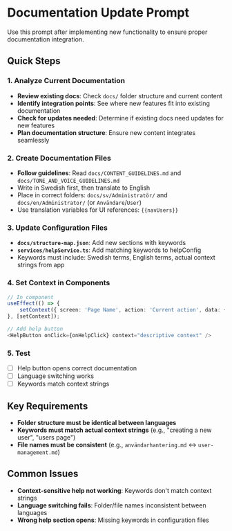 # Documentation Update Prompt

Use this prompt after implementing new functionality to ensure proper documentation integration.

## Quick Steps

### 1. Analyze Current Documentation
- **Review existing docs**: Check `docs/` folder structure and current content
- **Identify integration points**: See where new features fit into existing documentation
- **Check for updates needed**: Determine if existing docs need updates for new features
- **Plan documentation structure**: Ensure new content integrates seamlessly

### 2. Create Documentation Files
- **Follow guidelines**: Read `docs/CONTENT_GUIDELINES.md` and `docs/TONE_AND_VOICE_GUIDELINES.md`
- Write in Swedish first, then translate to English
- Place in correct folders: `docs/sv/Administratör/` and `docs/en/Administrator/` (or `Användare`/`User`)
- Use translation variables for UI references: `{{navUsers}}`

### 3. Update Configuration Files
- **`docs/structure-map.json`**: Add new sections with keywords
- **`services/helpService.ts`**: Add matching keywords to helpConfig
- Keywords must include: Swedish terms, English terms, actual context strings from app

### 4. Set Context in Components
```typescript
// In component
useEffect(() => {
    setContext({ screen: 'Page Name', action: 'Current action', data: {} });
}, [setContext]);

// Add help button
<HelpButton onClick={onHelpClick} context="descriptive context" />
```

### 5. Test
- [ ] Help button opens correct documentation
- [ ] Language switching works
- [ ] Keywords match context strings

## Key Requirements

- **Folder structure must be identical between languages**
- **Keywords must match actual context strings** (e.g., "creating a new user", "users page")
- **File names must be consistent** (e.g., `användarhantering.md` ↔ `user-management.md`)

## Common Issues

- **Context-sensitive help not working**: Keywords don't match context strings
- **Language switching fails**: Folder/file names inconsistent between languages
- **Wrong help section opens**: Missing keywords in configuration files

